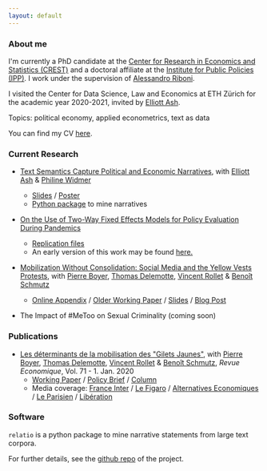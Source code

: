 ```yaml
---
layout: default
---
```


### About me

I'm currently a PhD candidate at the [Center for Research in Economics and Statistics (CREST)](http://crest.science/) and a doctoral affiliate at the [Institute for Public Policies (IPP)](https://www.ipp.eu/). I work under the supervision of [Alessandro Riboni](https://sites.google.com/site/alessandroriboni/). 

I visited the Center for Data Science, Law and Economics at ETH Zürich for the academic year 2020-2021, invited by [Elliott Ash](https://elliottash.com/).

Topics: political economy, applied econometrics, text as data

You can find my CV [here](https://drive.google.com/file/d/1IHNY8LWqV_W7OMPyQ_kihxxWdWUr-DRA/view?usp=sharing).

### Current Research

- [Text Semantics Capture Political and Economic Narratives](https://arxiv.org/abs/2108.01720), with [Elliott Ash](https://elliottash.com/) & [Philine Widmer](https://philinew.github.io/)

  - [Slides](https://drive.google.com/file/d/1572dwc2MFu_hAPugNBjk6K7rVQAjMGdi/view?usp=sharing) / [Poster](https://drive.google.com/file/d/1sk4a4fHVea9uN3JDlhiUhUwRvPSaDNVe/view?usp=sharing)
  - [Python package](https://github.com/elliottash/narrative-nlp) to mine narratives

- [On the Use of Two-Way Fixed Effects Models for Policy Evaluation During Pandemics](https://arxiv.org/abs/2106.10949)
  - [Replication files](https://gitlab.com/germain.gauthier/covid-two-way-fixed-effects.git)
  - An early version of this work may be found [here.](https://new.crest.science/wp-content/uploads/2021/01/2020-32.pdf)

- [Mobilization Without Consolidation: Social Media and the Yellow Vests Protests](https://drive.google.com/file/d/1QZfjmDpNroNM9ZkBErMs8-jiW3Hf_-xm/view?usp=sharing), with [Pierre Boyer](https://pierrecboyer.com/), [Thomas Delemotte](http://thomas.delemotte.fr/index.html), [Vincent Rollet](https://sites.google.com/site/vjrollet/home) & [Benoît Schmutz](https://sites.google.com/site/benoitschmutz/)
  - [Online Appendix](https://drive.google.com/file/d/1a_Doa4HTbqKAmMNMDhd6POf14TU2hSX2/view?usp=sharing) / [Older Working Paper](https://papers.ssrn.com/sol3/papers.cfm?abstract_id=3612849) / [Slides](https://drive.google.com/file/d/1Q8Th2pIOxVEe2Haicer8WhPG2xZOgqpW/view?usp=sharing) / [Blog Post](https://blog.ipp.eu/2020/07/15/vers-une-hybridation-des-mouvements-sociaux-et-des-reseaux-sociaux-lexemple-des-gilets-jaunes/)

- The Impact of #MeToo on Sexual Criminality (coming soon)

### Publications

- [Les déterminants de la mobilisation des "Gilets Jaunes"](https://www.cairn.info/revue-economique-2020-1-page-109.htm), with [Pierre Boyer](https://pierrecboyer.com/), [Thomas Delemotte](http://thomas.delemotte.fr/index.html), [Vincent Rollet](https://sites.google.com/site/vjrollet/home) & [Benoît Schmutz](https://sites.google.com/site/benoitschmutz/), *Revue Economique*, Vol. 71 - 1. Jan. 2020
  - [Working Paper](http://crest.science/RePEc/wpstorage/2019-06.pdf) / [Policy Brief](https://www.ipp.eu/wp-content/uploads/2019/04/n39-notesIPP-avril2019.pdf) / [Column](https://www.lemonde.fr/idees/article/2019/11/15/entre-facebook-et-le-rond-point-la-double-originalite-du-mouvement-des-gilets-jaunes_6019218_3232.html#xtor=AL-32280270)
  - Media coverage: [France Inter](https://www.franceinter.fr/societe/une-etude-determine-le-chomage-et-les-80-km-h-comme-source-de-la-mobilisation-des-gilets-jaunes) / [Le Figaro](http://www.lefigaro.fr/vox/economie/les-gilets-jaunes-ont-ils-vraiment-a-voir-avec-le-passage-a-80-km-h-oui-20190417) / [Alternatives Economiques](https://blogs.alternatives-economiques.fr/anota/2019/04/14/du-mur-aux-ronds-points-cartographie-de-l-emergence-des-gilets-jaunes) / [Le Parisien](http://www.leparisien.fr/societe/limitation-a-80-km-h-le-grand-flou-20-04-2019-8057055.php) / [Libération](https://www.liberation.fr/debats/2019/04/17/gilets-jaunes-le-80-kmh-ne-passe-pas_1721959)


### Software

`relatio` is a python package to mine narrative statements from large text corpora. 

For further details, see the [github repo](https://github.com/elliottash/narrative-nlp) of the project.


